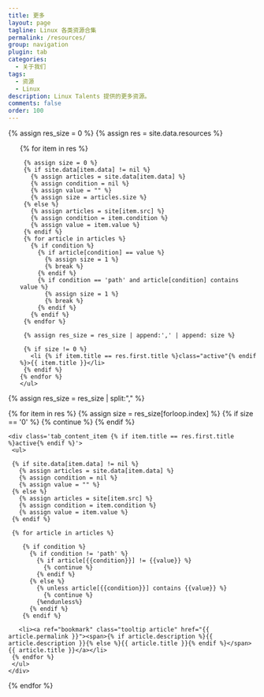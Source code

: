 ```yaml
---
title: 更多
layout: page
tagline: Linux 各类资源合集
permalink: /resources/
group: navigation
plugin: tab
categories:
  - 关于我们
tags:
  - 资源
  - Linux
description: Linux Talents 提供的更多资源。
comments: false
order: 100
---
```


{% assign res_size = 0 %}
{% assign res = site.data.resources %}
<div id="tab" class="tab_mouseover">
  <div class="tab_header">
    <ul>
    {% for item in res %}

     {% assign size = 0 %}
     {% if site.data[item.data] != nil %}
       {% assign articles = site.data[item.data] %}
       {% assign condition = nil %}
       {% assign value = "" %}
       {% assign size = articles.size %}
     {% else %}
       {% assign articles = site[item.src] %}
       {% assign condition = item.condition %}
       {% assign value = item.value %}
     {% endif %}
     {% for article in articles %}
       {% if condition %}
         {% if article[condition] == value %}
           {% assign size = 1 %}
           {% break %}
         {% endif %}
         {% if condition == 'path' and article[condition] contains value %}
           {% assign size = 1 %}
           {% break %}
         {% endif %}
       {% endif %}
     {% endfor %}

     {% assign res_size = res_size | append:',' | append: size %}

     {% if size != 0 %}
       <li {% if item.title == res.first.title %}class="active"{% endif %}>{{ item.title }}</li>
     {% endif %}
    {% endfor %}
    </ul>
  </div>

  {% assign res_size = res_size | split:"," %}
  <div class="tab_content">
    {% for item in res %}
     {% assign size = res_size[forloop.index] %}
     {% if size == '0' %}
       {% continue %}
     {% endif %}

    <div class='tab_content_item {% if item.title == res.first.title %}active{% endif %}'>
     <ul>

     {% if site.data[item.data] != nil %}
       {% assign articles = site.data[item.data] %}
       {% assign condition = nil %}
       {% assign value = "" %}
     {% else %}
       {% assign articles = site[item.src] %}
       {% assign condition = item.condition %}
       {% assign value = item.value %}
     {% endif %}

     {% for article in articles %}

        {% if condition %}
          {% if condition != 'path' %}
            {% if article[{{condition}}] != {{value}} %}
              {% continue %}
            {% endif %}
          {% else %}
            {% unless article[{{condition}}] contains {{value}} %}
              {% continue %}
            {%endunless%}
          {% endif %}
        {% endif %}

       <li><a ref="bookmark" class="tooltip article" href="{{ article.permalink }}"><span>{% if article.description %}{{ article.description }}{% else %}{{ article.title }}{% endif %}</span>{{ article.title }}</a></li>
     {% endfor %}
     </ul>
    </div>
   {% endfor %}
  </div>
</div>

